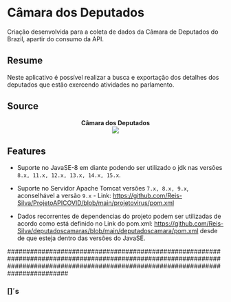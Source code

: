 # Câmara dos Deputados

Criação desenvolvida para a coleta de dados da Câmara de Deputados do Brazil, apartir do consumo da API.

## Resume

Neste aplicativo é possível realizar a busca e exportação dos detalhes dos deputados que estão exercendo atividades no parlamento.

## Source

<p align="center">
<b>Câmara dos Deputados</b><br> 
<a name="top" href="https://dadosabertos.camara.leg.br/swagger/api.html#api"><img src="https://dadosabertos.camara.leg.br/img/news/news-ilustration.png"></a>
</p>

## Features

- Suporte no JavaSE-8 em diante podendo ser utilizado o jdk nas versões `8.x, 11.x, 12.x, 13.x, 14.x, 15.x`.

- Suporte no Servidor Apache Tomcat versões `7.x, 8.x, 9.x`, aconselhável a versão `9.x` - Link: https://github.com/Reis-Silva/ProjetoAPICOVID/blob/main/projetovirus/pom.xml

- Dados recorrentes de dependencias do projeto podem ser utilizadas de acordo como está definido no Link do pom.xml: https://github.com/Reis-Silva/deputadoscamaras/blob/main/deputadoscamara/pom.xml desde de que esteja dentro das versões do JavaSE.



########################################################################################################################################################################################
### []´s
